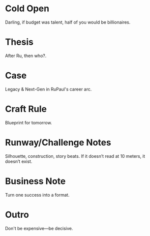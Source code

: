 # Cold Open
Darling, if budget was talent, half of you would be billionaires.

# Thesis
After Ru, then who?.

# Case
Legacy & Next-Gen in RuPaul's career arc.

# Craft Rule
Blueprint for tomorrow.

# Runway/Challenge Notes
Silhouette, construction, story beats. If it doesn’t read at 10 meters, it doesn’t exist.

# Business Note
Turn one success into a format.

# Outro
Don't be expensive—be decisive.
